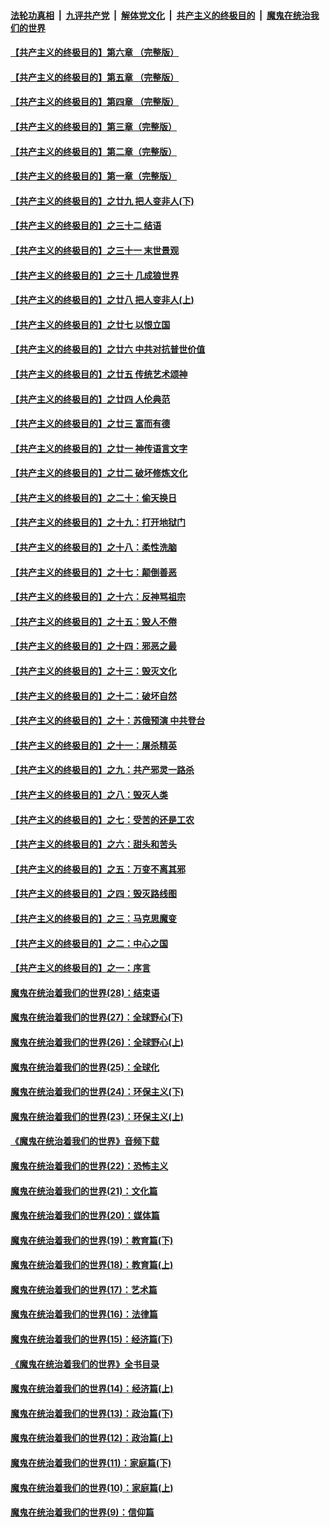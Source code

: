 ####  [法轮功真相](../../../../basic/blob/master/README.md?t=05051401) &nbsp;|&nbsp; [九评共产党](../../../../9ping.md/blob/master/README.md?t=05051401) &nbsp;|&nbsp; [解体党文化](../../../../jtdwh.md/blob/master/README.md?t=05051401)  &nbsp;|&nbsp; [共产主义的终极目的](../../../../gczydzjmd.md/blob/master/README.md?t=05051401) &nbsp;|&nbsp; [魔鬼在统治我们的世界](../../../../mgztzwmdsj.md/blob/master/README.md?t=05051401) 

#### [【共产主义的终极目的】第六章 （完整版）](../pages/nsc422/n11428913.md?t=05051401) 

#### [【共产主义的终极目的】第五章 （完整版）](../pages/nsc422/n11428912.md?t=05051401) 

#### [【共产主义的终极目的】第四章 （完整版）](../pages/nsc422/n11428907.md?t=05051401) 

#### [【共产主义的终极目的】第三章（完整版）](../pages/nsc422/n11428848.md?t=05051401) 

#### [【共产主义的终极目的】第二章（完整版）](../pages/nsc422/n11428831.md?t=05051401) 

#### [【共产主义的终极目的】第一章（完整版）](../pages/nsc422/n11417651.md?t=05051401) 

#### [【共产主义的终极目的】之廿九 把人变非人(下)](../pages/nsc422/n11344140.md?t=05051401) 

#### [【共产主义的终极目的】之三十二 结语](../pages/nsc422/n11360535.md?t=05051401) 

#### [【共产主义的终极目的】之三十一 末世景观](../pages/nsc422/n11351129.md?t=05051401) 

#### [【共产主义的终极目的】之三十 几成狼世界](../pages/nsc422/n11348280.md?t=05051401) 

#### [【共产主义的终极目的】之廿八 把人变非人(上)](../pages/nsc422/n11340492.md?t=05051401) 

#### [【共产主义的终极目的】之廿七 以恨立国](../pages/nsc422/n11336944.md?t=05051401) 

#### [【共产主义的终极目的】之廿六 中共对抗普世价值](../pages/nsc422/n11324785.md?t=05051401) 

#### [【共产主义的终极目的】之廿五 传统艺术颂神](../pages/nsc422/n11296396.md?t=05051401) 

#### [【共产主义的终极目的】之廿四 人伦典范](../pages/nsc422/n11296397.md?t=05051401) 

#### [【共产主义的终极目的】之廿三 富而有德](../pages/nsc422/n11283598.md?t=05051401) 

#### [【共产主义的终极目的】之廿一 神传语言文字](../pages/nsc422/n11263265.md?t=05051401) 

#### [【共产主义的终极目的】之廿二 破坏修炼文化](../pages/nsc422/n11245728.md?t=05051401) 

#### [【共产主义的终极目的】之二十：偷天换日](../pages/nsc422/n11238846.md?t=05051401) 

#### [【共产主义的终极目的】之十九：打开地狱门](../pages/nsc422/n11206376.md?t=05051401) 

#### [【共产主义的终极目的】之十八：柔性洗脑](../pages/nsc422/n11199994.md?t=05051401) 

#### [【共产主义的终极目的】之十七：颠倒善恶](../pages/nsc422/n11179782.md?t=05051401) 

#### [【共产主义的终极目的】之十六：反神骂祖宗](../pages/nsc422/n11166798.md?t=05051401) 

#### [【共产主义的终极目的】之十五：毁人不倦](../pages/nsc422/n11166792.md?t=05051401) 

#### [【共产主义的终极目的】之十四：邪恶之最](../pages/nsc422/n11150249.md?t=05051401) 

#### [【共产主义的终极目的】之十三：毁灭文化](../pages/nsc422/n11135227.md?t=05051401) 

#### [【共产主义的终极目的】之十二：破坏自然](../pages/nsc422/n11135214.md?t=05051401) 

#### [【共产主义的终极目的】之十：苏俄预演 中共登台](../pages/nsc422/n11118424.md?t=05051401) 

#### [【共产主义的终极目的】之十一：屠杀精英](../pages/nsc422/n11118442.md?t=05051401) 

#### [【共产主义的终极目的】之九：共产邪灵一路杀](../pages/nsc422/n11114139.md?t=05051401) 

#### [【共产主义的终极目的】之八：毁灭人类](../pages/nsc422/n11108503.md?t=05051401) 

#### [【共产主义的终极目的】之七：受苦的还是工农](../pages/nsc422/n11101809.md?t=05051401) 

#### [【共产主义的终极目的】之六：甜头和苦头](../pages/nsc422/n11096971.md?t=05051401) 

#### [【共产主义的终极目的】之五：万变不离其邪](../pages/nsc422/n11091285.md?t=05051401) 

#### [【共产主义的终极目的】之四：毁灭路线图](../pages/nsc422/n11086284.md?t=05051401) 

#### [【共产主义的终极目的】之三：马克思魔变](../pages/nsc422/n11061941.md?t=05051401) 

#### [【共产主义的终极目的】之二：中心之国](../pages/nsc422/n11047728.md?t=05051401) 

#### [【共产主义的终极目的】之一：序言](../pages/nsc422/n11086077.md?t=05051401) 

#### [魔鬼在统治着我们的世界(28)：结束语](../pages/nsc422/n10936246.md?t=05051401) 

#### [魔鬼在统治着我们的世界(27)：全球野心(下)](../pages/nsc422/n10928319.md?t=05051401) 

#### [魔鬼在统治着我们的世界(26)：全球野心(上)](../pages/nsc422/n10900318.md?t=05051401) 

#### [魔鬼在统治着我们的世界(25)：全球化](../pages/nsc422/n10788205.md?t=05051401) 

#### [魔鬼在统治着我们的世界(24)：环保主义(下)](../pages/nsc422/n10695307.md?t=05051401) 

#### [魔鬼在统治着我们的世界(23)：环保主义(上)](../pages/nsc422/n10688613.md?t=05051401) 

#### [《魔鬼在统治着我们的世界》音频下载](../pages/nsc422/n10635553.md?t=05051401) 

#### [魔鬼在统治着我们的世界(22)：恐怖主义](../pages/nsc422/n10614727.md?t=05051401) 

#### [魔鬼在统治着我们的世界(21)：文化篇](../pages/nsc422/n10597706.md?t=05051401) 

#### [魔鬼在统治着我们的世界(20)：媒体篇](../pages/nsc422/n10586579.md?t=05051401) 

#### [魔鬼在统治着我们的世界(19)：教育篇(下)](../pages/nsc422/n10564808.md?t=05051401) 

#### [魔鬼在统治着我们的世界(18)：教育篇(上)](../pages/nsc422/n10526970.md?t=05051401) 

#### [魔鬼在统治着我们的世界(17)：艺术篇](../pages/nsc422/n10499093.md?t=05051401) 

#### [魔鬼在统治着我们的世界(16)：法律篇](../pages/nsc422/n10485969.md?t=05051401) 

#### [魔鬼在统治着我们的世界(15)：经济篇(下)](../pages/nsc422/n10469975.md?t=05051401) 

#### [《魔鬼在统治着我们的世界》全书目录](../pages/nsc422/n10464261.md?t=05051401) 

#### [魔鬼在统治着我们的世界(14)：经济篇(上)](../pages/nsc422/n10457370.md?t=05051401) 

#### [魔鬼在统治着我们的世界(13)：政治篇(下)](../pages/nsc422/n10448270.md?t=05051401) 

#### [魔鬼在统治着我们的世界(12)：政治篇(上)](../pages/nsc422/n10444576.md?t=05051401) 

#### [魔鬼在统治着我们的世界(11)：家庭篇(下)](../pages/nsc422/n10440961.md?t=05051401) 

#### [魔鬼在统治着我们的世界(10)：家庭篇(上)](../pages/nsc422/n10435448.md?t=05051401) 

#### [魔鬼在统治着我们的世界(9)：信仰篇](../pages/nsc422/n10432159.md?t=05051401) 

